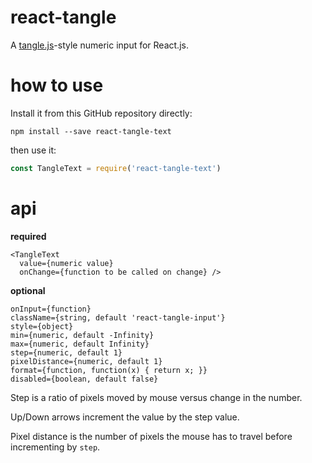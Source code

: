 # react-tangle

A [tangle.js](http://worrydream.com/Tangle/)-style numeric input for React.js.


# how to use

Install it from this GitHub repository directly:

```
npm install --save react-tangle-text
```

then use it:

```js
const TangleText = require('react-tangle-text')
```

# api

**required**

```
<TangleText
  value={numeric value}
  onChange={function to be called on change} />
```

**optional**

```
onInput={function}
className={string, default 'react-tangle-input'}
style={object}
min={numeric, default -Infinity}
max={numeric, default Infinity}
step={numeric, default 1}
pixelDistance={numeric, default 1}
format={function, function(x) { return x; }}
disabled={boolean, default false}
```

Step is a ratio of pixels moved by mouse versus change in the number.

Up/Down arrows increment the value by the step value.

Pixel distance is the number of pixels the mouse has to travel before
incrementing by `step`.
